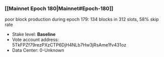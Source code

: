 ### [[Mainnet Epoch 180|Mainnet#Epoch-180]]
poor block production during epoch 179: 134 blocks in 312 slots, 58% skip rate 
* Stake level: **Baseline** 
* Vote account address: 5TkFPZf79rezPXzCTP6DjH4NLb7Hw3jRsAme1fv431oz
* Data Center: 0-Unknown